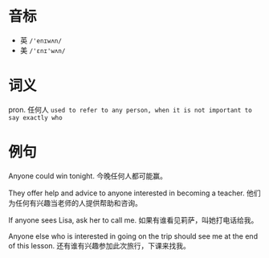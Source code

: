# 音标

- 英 `/'enɪwʌn/`
- 美 `/'ɛnɪ'wʌn/`

# 词义

pron. 任何人
`used to refer to any person, when it is not important to say exactly who`

# 例句

Anyone could win tonight.
今晚任何人都可能赢。

They offer help and advice to anyone interested in becoming a teacher.
他们为任何有兴趣当老师的人提供帮助和咨询。

If anyone sees Lisa, ask her to call me.
如果有谁看见莉萨，叫她打电话给我。

Anyone else who is interested in going on the trip should see me at the end of this lesson.
还有谁有兴趣参加此次旅行，下课来找我。


